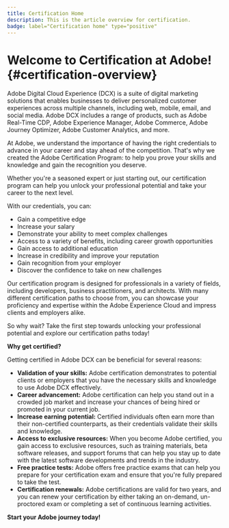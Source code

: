 ```yaml
---
title: Certification Home
description: This is the article overview for certification.
badge: label="Certification home" type="positive"
---
```


# Welcome to Certification at Adobe! {#certification-overview}

Adobe Digital Cloud Experience (DCX) is a suite of digital marketing solutions that enables businesses to deliver personalized customer experiences across multiple channels, including web, mobile, email, and social media. Adobe DCX includes a range of products, such as Adobe Real-Time CDP, Adobe Experience Manager, Adobe Commerce, Adobe Journey Optimizer, Adobe Customer Analytics, and more.

At Adobe, we understand the importance of having the right credentials to advance in your career and stay ahead of the competition. That's why we created the Adobe Certification Program: to help you prove your skills and knowledge and gain the recognition you deserve.

Whether you're a seasoned expert or just starting out, our certification program can help you unlock your professional potential and take your career to the next level. 

With our credentials, you can:

* Gain a competitive edge
* Increase your salary
* Demonstrate your ability to meet complex challenges
* Access to a variety of benefits, including career growth opportunities
* Gain access to additional education
* Increase in credibility and improve your reputation
* Gain recognition from your employer 
* Discover the confidence to take on new challenges

Our certification program is designed for professionals in a variety of fields, including developers, business practitioners, and architects. With many different certification paths to choose from, you can showcase your proficiency and expertise within the Adobe Experience Cloud and impress clients and employers alike.

So why wait? Take the first step towards unlocking your professional potential and explore our certification paths today!

**Why get certified?**

Getting certified in Adobe DCX can be beneficial for several reasons:

* **Validation of your skills:** Adobe certification demonstrates to potential clients or employers that you have the necessary skills and knowledge to use Adobe DCX effectively.
* **Career advancement:** Adobe certification can help you stand out in a crowded job market and increase your chances of being hired or promoted in your current job.
* **Increase earning potential:** Certified individuals often earn more than their non-certified counterparts, as their credentials validate their skills and knowledge.
* **Access to exclusive resources:** When you become Adobe certified, you gain access to exclusive resources, such as training materials, beta software releases, and support forums that can help you stay up to date with the latest software developments and trends in the industry.
* **Free practice tests:** Adobe offers free practice exams that can help you prepare for your certification exam and ensure that you're fully prepared to take the test.
* **Certification renewals:** Adobe certifications are valid for two years, and you can renew your certification by either taking an on-demand, un-proctored exam or completing a set of continuous learning activities.

**Start your Adobe journey today!**

